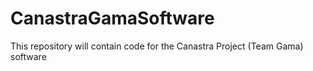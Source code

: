 # CanastraGamaSoftware
This repository will contain code for the Canastra Project (Team Gama) software
